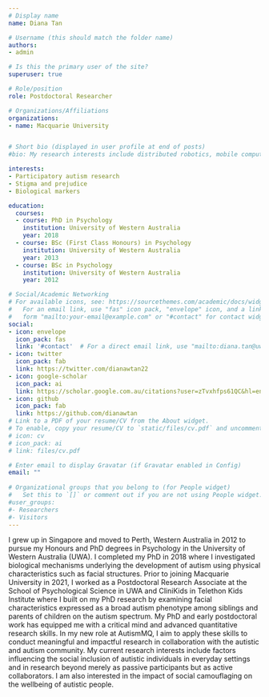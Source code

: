 ```yaml
---
# Display name
name: Diana Tan

# Username (this should match the folder name)
authors:
- admin

# Is this the primary user of the site?
superuser: true

# Role/position
role: Postdoctoral Researcher

# Organizations/Affiliations
organizations:
- name: Macquarie University


# Short bio (displayed in user profile at end of posts)
#bio: My research interests include distributed robotics, mobile computing and programmable matter.

interests:
- Participatory autism research
- Stigma and prejudice
- Biological markers

education:
  courses:
  - course: PhD in Psychology
    institution: University of Western Australia
    year: 2018
  - course: BSc (First Class Honours) in Psychology
    institution: University of Western Australia
    year: 2013
  - course: BSc in Psychology
    institution: University of Western Australia
    year: 2012

# Social/Academic Networking
# For available icons, see: https://sourcethemes.com/academic/docs/widgets/#icons
#   For an email link, use "fas" icon pack, "envelope" icon, and a link in the
#   form "mailto:your-email@example.com" or "#contact" for contact widget.
social:
- icon: envelope
  icon_pack: fas
  link: '#contact'  # For a direct email link, use "mailto:diana.tan@uwa.edu.au".
- icon: twitter
  icon_pack: fab
  link: https://twitter.com/dianawtan22
- icon: google-scholar
  icon_pack: ai
  link: https://scholar.google.com.au/citations?user=zTvxhfps61QC&hl=en
- icon: github
  icon_pack: fab
  link: https://github.com/dianawtan
# Link to a PDF of your resume/CV from the About widget.
# To enable, copy your resume/CV to `static/files/cv.pdf` and uncomment the lines below.  
# icon: cv
# icon_pack: ai
# link: files/cv.pdf

# Enter email to display Gravatar (if Gravatar enabled in Config)
email: ""
  
# Organizational groups that you belong to (for People widget)
#   Set this to `[]` or comment out if you are not using People widget.  
#user_groups:
#- Researchers
#- Visitors
---
```


I grew up in Singapore and moved to Perth, Western Australia in 2012 to pursue my Honours and PhD degrees in Psychology in the University of Western Australia (UWA). I completed my PhD in 2018 where I investigated biological mechanisms underlying the development of autism using physical characteristics such as facial structures. Prior to joining Macquarie University in 2021, I worked as a Postdoctoral Research Associate at the School of Psychological Science in UWA and CliniKids in Telethon Kids Institute where I built on my PhD research by examining facial characteristics expressed as a broad autism phenotype among siblings and parents of children on the autism spectrum. My PhD and early postdoctoral work has equipped me with a critical mind and advanced quantitative research skills. In my new role at AutismMQ, I aim to apply these skills to conduct meaningful and impactful research in collaboration with the autistic and autism community. My current research interests include factors influencing the social inclusion of autistic individuals in everyday settings and in research beyond merely as passive participants but as active collaborators. I am also interested in the impact of social camouflaging on the wellbeing of autistic people.
